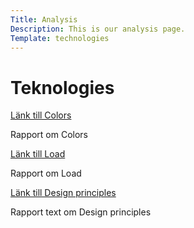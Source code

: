 ```yaml
---
Title: Analysis
Description: This is our analysis page.
Template: technologies
---
```


Teknologies
=====================

<div class="grid3">
<a href="analysis/01_colors">Länk till Colors</a>
<p>Rapport om Colors</p> 
</div>

<div class="grid3">
<a href="analysis/02_load">Länk till Load</a>
<p>Rapport om Load</p> 
</div>

<div class="grid3">
<a href="analysis/03_design_principles">Länk till Design principles</a>
<p>Rapport text om Design principles</p> 
</div>

